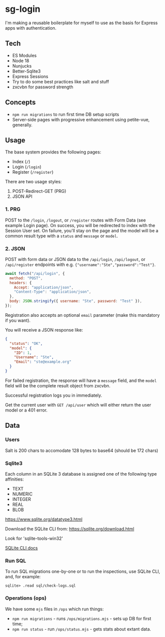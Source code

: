 # sg-login

I'm making a reusable boilerplate for myself to use as the basis for Express apps with authentication.

## Tech

- ES Modules
- Node 18
- Nunjucks
- Better-Sqlite3
- Express Sessions
- Try to do some best practices like salt and stuff
- zxcvbn for password strength

## Concepts

- `npm run migrations` to run first time DB setup scripts
- Server-side pages with progressive enhancement using petite-vue, generally.

## Usage

The base system provides the following pages:

- Index (`/`)
- Login (`/login`)
- Register (`/register`)

There are two usage styles:

1.  POST-Redirect-GET (PRG)
2.  JSON API

### 1. PRG

POST to the `/login`, `/logout`, or `/register` routes with Form Data (see example Login page). On success, you will be redirected to index with the Session User set. On failure, you'll stay on the page and the model will be a common result type with a `status` and `message` or `model`.

### 2. JSON

POST with form data or JSON data to the `/api/login`, `/api/logout`, or `/api/register` endpoints with e.g. `{"username":"Ste","password":"Test"}`.

```js
await fetch("/api/login", {
  method: "POST",
  headers: {
    Accept: "application/json",
    "Content-Type": "application/json",
  },
  body: JSON.stringify({ username: "Ste", password: "Test" }),
});
```

Registration also accepts an optional `email` parameter (make this mandatory if you want).

You will receive a JSON response like:

```json
{
  "status": "OK",
  "model": {
    "ID": 1,
    "Username": "Ste",
    "Email": "ste@example.org"
  }
}
```

For failed registration, the response will have a `message` field, and the `model` field will be the complete result object from zxcvbn.

Successful registration logs you in immediately.

Get the current user with `GET /api/user` which will either return the user model or a 401 error.

## Data

### Users

Salt is 200 chars to accomodate 128 bytes to base64 (should be 172 chars)

### Sqlite3

Each column in an SQLite 3 database is assigned one of the following type affinities:

- TEXT
- NUMERIC
- INTEGER
- REAL
- BLOB

<https://www.sqlite.org/datatype3.html>

Download the SQLite CLI from: <https://sqlite.org/download.html>

Look for 'sqlite-tools-win32'

[SQLite CLI docs](https://sqlite.org/cli.html)

### Run SQL

To run SQL migrations one-by-one or to run the inspections, use SQLite CLI, and, for example:

```
sqlite> .read sql/check-logs.sql
```

### Operations (ops)

We have some `mjs` files in `/ops` which run things:

 + `npm run migrations` - runs `/ops/migrations.mjs` - sets up DB for first time;
 + `npm run status` - run `/ops/status.mjs` - gets stats about extant data.
 
